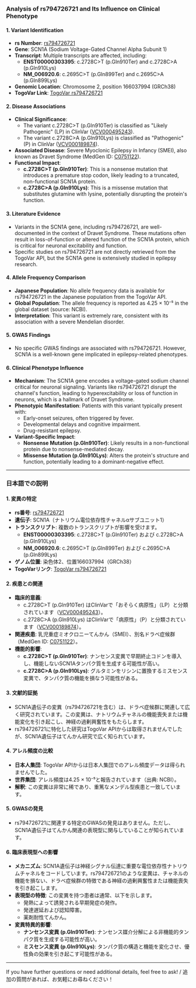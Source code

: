 ### Analysis of rs794726721 and Its Influence on Clinical Phenotype

#### 1. **Variant Identification**
   - **rs Number**: [rs794726721](https://identifiers.org/dbsnp/rs794726721)
   - **Gene**: SCN1A (Sodium Voltage-Gated Channel Alpha Subunit 1)
   - **Transcript**: Multiple transcripts are affected, including:
     - **ENST00000303395**: c.2728C>T (p.Gln910Ter) and c.2728C>A (p.Gln910Lys)
     - **NM_006920.6**: c.2695C>T (p.Gln899Ter) and c.2695C>A (p.Gln899Lys)
   - **Genomic Location**: Chromosome 2, position 166037994 (GRCh38)
   - **TogoVar Link**: [TogoVar rs794726721](https://togovar.org/variant/rs794726721)

#### 2. **Disease Associations**
   - **Clinical Significance**:
     - The variant c.2728C>T (p.Gln910Ter) is classified as "Likely Pathogenic" (LP) in ClinVar ([VCV000495243](https://www.ncbi.nlm.nih.gov/clinvar/variation/495243)).
     - The variant c.2728C>A (p.Gln910Lys) is classified as "Pathogenic" (P) in ClinVar ([VCV000189874](https://www.ncbi.nlm.nih.gov/clinvar/variation/189874)).
   - **Associated Disease**: Severe Myoclonic Epilepsy in Infancy (SMEI), also known as Dravet Syndrome (MedGen ID: [C0751122](https://www.ncbi.nlm.nih.gov/medgen/8751122)).
   - **Functional Impact**:
     - **c.2728C>T (p.Gln910Ter)**: This is a nonsense mutation that introduces a premature stop codon, likely leading to a truncated, non-functional SCN1A protein.
     - **c.2728C>A (p.Gln910Lys)**: This is a missense mutation that substitutes glutamine with lysine, potentially disrupting the protein's function.

#### 3. **Literature Evidence**
   - Variants in the SCN1A gene, including rs794726721, are well-documented in the context of Dravet Syndrome. These mutations often result in loss-of-function or altered function of the SCN1A protein, which is critical for neuronal excitability and function.
   - Specific studies on rs794726721 are not directly retrieved from the TogoVar API, but the SCN1A gene is extensively studied in epilepsy research.

#### 4. **Allele Frequency Comparison**
   - **Japanese Population**: No allele frequency data is available for rs794726721 in the Japanese population from the TogoVar API.
   - **Global Population**: The allele frequency is reported as 4.25 × 10⁻⁵ in the global dataset (source: NCBI).
   - **Interpretation**: This variant is extremely rare, consistent with its association with a severe Mendelian disorder.

#### 5. **GWAS Findings**
   - No specific GWAS findings are associated with rs794726721. However, SCN1A is a well-known gene implicated in epilepsy-related phenotypes.

#### 6. **Clinical Phenotype Influence**
   - **Mechanism**: The SCN1A gene encodes a voltage-gated sodium channel critical for neuronal signaling. Variants like rs794726721 disrupt the channel's function, leading to hyperexcitability or loss of function in neurons, which is a hallmark of Dravet Syndrome.
   - **Phenotypic Manifestation**: Patients with this variant typically present with:
     - Early-onset seizures, often triggered by fever.
     - Developmental delays and cognitive impairment.
     - Drug-resistant epilepsy.
   - **Variant-Specific Impact**:
     - **Nonsense Mutation (p.Gln910Ter)**: Likely results in a non-functional protein due to nonsense-mediated decay.
     - **Missense Mutation (p.Gln910Lys)**: Alters the protein's structure and function, potentially leading to a dominant-negative effect.

---

### 日本語での説明

#### 1. **変異の特定**
   - **rs番号**: [rs794726721](https://identifiers.org/dbsnp/rs794726721)
   - **遺伝子**: SCN1A（ナトリウム電位依存性チャネルαサブユニット1）
   - **トランスクリプト**: 複数のトランスクリプトが影響を受けます。
     - **ENST00000303395**: c.2728C>T (p.Gln910Ter) および c.2728C>A (p.Gln910Lys)
     - **NM_006920.6**: c.2695C>T (p.Gln899Ter) および c.2695C>A (p.Gln899Lys)
   - **ゲノム位置**: 染色体2、位置166037994（GRCh38）
   - **TogoVarリンク**: [TogoVar rs794726721](https://togovar.org/variant/rs794726721)

#### 2. **疾患との関連**
   - **臨床的意義**:
     - c.2728C>T (p.Gln910Ter) はClinVarで「おそらく病原性」（LP）と分類されています（[VCV000495243](https://www.ncbi.nlm.nih.gov/clinvar/variation/495243)）。
     - c.2728C>A (p.Gln910Lys) はClinVarで「病原性」（P）と分類されています（[VCV000189874](https://www.ncbi.nlm.nih.gov/clinvar/variation/189874)）。
   - **関連疾患**: 乳児重症ミオクロニーてんかん（SMEI）、別名ドラベ症候群（MedGen ID: [C0751122](https://www.ncbi.nlm.nih.gov/medgen/8751122)）。
   - **機能的影響**:
     - **c.2728C>T (p.Gln910Ter)**: ナンセンス変異で早期終止コドンを導入し、機能しないSCN1Aタンパク質を生成する可能性が高い。
     - **c.2728C>A (p.Gln910Lys)**: グルタミンをリシンに置換するミスセンス変異で、タンパク質の機能を損なう可能性がある。

#### 3. **文献的証拠**
   - SCN1A遺伝子の変異（rs794726721を含む）は、ドラベ症候群に関連して広く研究されています。この変異は、ナトリウムチャネルの機能喪失または機能変化を引き起こし、神経の過剰興奮性をもたらします。
   - rs794726721に特化した研究はTogoVar APIからは取得されませんでしたが、SCN1A遺伝子はてんかん研究で広く知られています。

#### 4. **アレル頻度の比較**
   - **日本人集団**: TogoVar APIからは日本人集団でのアレル頻度データは得られませんでした。
   - **世界集団**: アレル頻度は4.25 × 10⁻⁵と報告されています（出典: NCBI）。
   - **解釈**: この変異は非常に稀であり、重篤なメンデル型疾患と一致しています。

#### 5. **GWASの発見**
   - rs794726721に関連する特定のGWASの発見はありません。ただし、SCN1A遺伝子はてんかん関連の表現型に関与していることが知られています。

#### 6. **臨床表現型への影響**
   - **メカニズム**: SCN1A遺伝子は神経シグナル伝達に重要な電位依存性ナトリウムチャネルをコードしています。rs794726721のような変異は、チャネルの機能を損ない、ドラベ症候群の特徴である神経の過剰興奮性または機能喪失を引き起こします。
   - **表現型の特徴**: この変異を持つ患者は通常、以下を示します。
     - 発熱によって誘発される早期発症の発作。
     - 発達遅延および認知障害。
     - 薬剤耐性てんかん。
   - **変異特異的影響**:
     - **ナンセンス変異 (p.Gln910Ter)**: ナンセンス媒介分解による非機能的タンパク質を生成する可能性が高い。
     - **ミスセンス変異 (p.Gln910Lys)**: タンパク質の構造と機能を変化させ、優性負の効果を引き起こす可能性がある。

---

If you have further questions or need additional details, feel free to ask! / 追加の質問があれば、お気軽にお尋ねください！